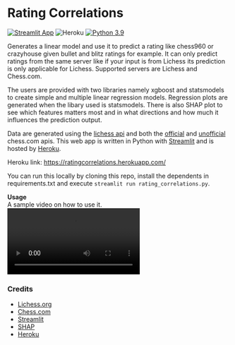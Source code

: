 # Rating Correlations

[![Streamlit App](https://static.streamlit.io/badges/streamlit_badge_black_white.svg)](https://docs.streamlit.io/) 
![Heroku](https://heroku-badge.herokuapp.com/?app=ratingcorrelations) 
[![Python 3.9](https://img.shields.io/badge/python-3.9-blue.svg)](https://www.python.org/downloads/release/python-390/)

Generates a linear model and use it to predict a rating like chess960 or crazyhouse given bullet and blitz ratings for example. It can only predict ratings from the same server like if your input is from Lichess its prediction is only applicable for Lichess. Supported servers are Lichess and Chess.com.

The users are provided with two libraries namely xgboost and statsmodels to create simple and multiple linear regression models. Regression plots are generated when the libary used is statsmodels. There is also SHAP plot to see which features matters most and in what directions and how much it influences the prediction output. 

Data are generated using the [lichess api](https://lichess.org/api) and both the [official](https://www.chess.com/news/view/published-data-api) and [unofficial](https://www.chess.com/clubs/forum/view/guide-unofficial-api-documentation) chess.com apis. This web app is written in Python with [Streamlit](https://streamlit.io/) and is hosted by [Heroku](https://www.heroku.com). 

Heroku link: https://ratingcorrelations.herokuapp.com/

You can run this locally by cloning this repo, install the dependents in requirements.txt and execute `streamlit run rating_correlations.py`.

**Usage**  
A sample video on how to use it.
<video src='https://user-images.githubusercontent.com/22366935/152673467-8503b09f-85dc-40e8-8455-cdbac694a773.mov'/>

### Credits
* [Lichess.org](https://lichess.org/)  
* [Chess.com](https://www.chess.com/)  
* [Streamlit](https://github.com/streamlit/streamlit)  
* [SHAP](https://github.com/slundberg/shap)
* [Heroku](https://www.heroku.com)
